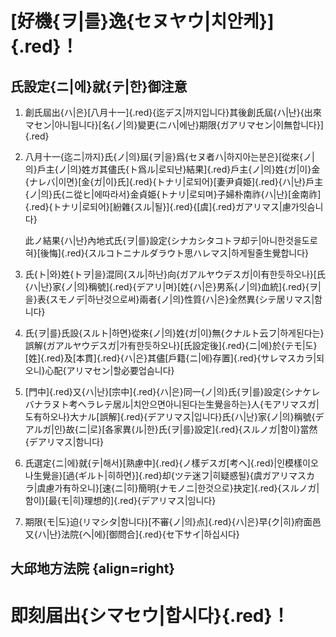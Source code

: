# [好機{ヲ|를}逸{セヌヤウ|치안케}]{.red}！

## **氏設定**{ニ|에}就{テ|한}**御注意**

1. 創氏屆出{ハ|은}[八月十一]{.red}{迄デス|까지입니다}其後創氏屆{ハ|난}{出來マセン|아니됩니다}[名{ノ|의}變更{ニハ|에난}期限{ガアリマセン|이無합니다}]{.red}

2. 八月十一{迄ニ|까지}氏{ノ|의}屆{ヲ|을}爲{セヌ者ハ|하지아는분은}[從來{ノ|의}戶主{ノ|의}姓ガ其儘氏{ト爲ル|로되난}結果]{.red}戶主{ノ|의}姓{ガ|이}金{ナレバ|이면}[金{ガ|이}氏]{.red}{トナリ|로되어}[妻尹貞姫]{.red}{ハ|난}戶主{ノ|의}氏{ニ從ヒ|에따라서}金貞姫{トナリ|로되며}子婦朴南祚{ハ|난}[金南祚]{.red}{トナリ|로되어}[紛雜{スル|될}]{.red}{[虞]{.red}ガアリマス|慮가잇슴니다}
   
   此ノ結果{ハ|난}內地式氏{ヲ|를}設定{シナカシタコトヲ却テ|아니한것을도로혀}[後悔]{.red}{スルコトニナルダラウト思ハレマス|하게될줄生覺합니다}

3. 氏{ト|와}姓{トヲ|을}混同{スル|하난}向{ガアルヤウデスガ|이有한듯하오나}[氏{ハ|난}家{ノ|의}稱號]{.red}{デアリ|며}[姓{ハ|은}男系{ノ|의}血統]{.red}{ヲ|을}表{スモノデ|하난것으로써}兩者{ノ|의}性質{ハ|은}全然異{シテ居リマス|함니다}

4. 氏{ヲ|를}氏設{スルト|하면}從來{ノ|의}姓{ガ|이}無{クナルト云フ|하게된다는}誤解{ガアルヤウデスガ|가有한듯하오나}[氏設定後]{.red}{ニ|에}於{テモ|도}[姓]{.red}及[本貫]{.red}{ハ|은}其儘[戶籍{ニ|에}存置]{.red}{サレマスカラ|되오니}心配{アリマセン|할必要업슴니다}

5. [門中]{.red}又{ハ|난}[宗中]{.red}{ハ|은}同一{ノ|의}氏{ヲ|를}設定{シナケレバナラヌト考ヘラレテ居ル|치안으면아니된다는生覺을하는}人{モアリマスガ|도有하오나}大ナル[誤解]{.red}{デアリマス|입니다}氏{ハ|난}家{ノ|의}稱號{デアルガ|인}故{ニ|로}[各家異{ル|한}氏{ヲ|를}設定]{.red}{スルノガ|함이}當然{デアリマス|함니다}

6. 氏選定{ニ|에}就{テ|해서}[熟慮中]{.red}{ノ樣デスガ[考ヘ]{.red}|인模樣이오나生覺을}[過{ギルト|히하면}]{.red}却{ツテ迷フ|히疑惑될}{虞ガアリマスカラ|虞慮가有하오니}[速{ニ|히}簡明{ナモノニ|한것으로}抉定]{.red}{スルノガ|함이}[最{モ|히}理想的]{.red}{デアリマス|임니다}

7. 期限{モ|도}迫{リマシタ|함니다}[不審{ノ|의}点]{.red}{ハ|은}早{ク|히}府面邑又{ハ|난}法院{ヘ|에}[御問合]{.red}{セ下サイ|하십시다}

## **大邱地方法院** {align=right}

# **即刻屆出{シマセウ|합시다}**{.red}！